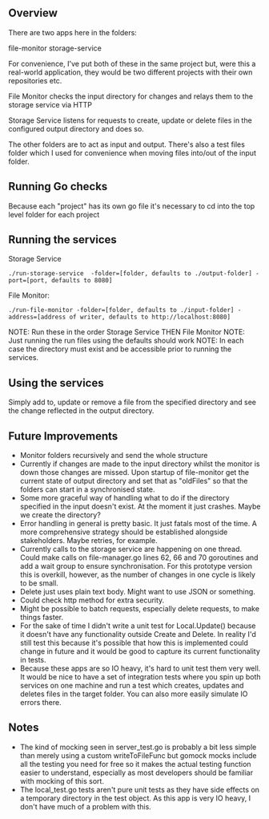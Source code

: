 ## Overview


There are two apps here in the folders:

file-monitor
storage-service

For convenience, I've put both of these in the same project but, were this a real-world application, they would be two different projects with their own repositories etc.

File Monitor checks the input directory for changes and relays them to the storage service via HTTP

Storage Service listens for requests to create, update or delete files in the configured output directory and does so.

The other folders are to act as input and output. There's also a test files folder which I used for convenience when moving files into/out of the input folder.

## Running Go checks

Because each "project" has its own go file it's necessary to cd into the top level folder for each project

## Running the services

Storage Service

```./run-storage-service  -folder=[folder, defaults to ./output-folder] -port=[port, defaults to 8080]```

File Monitor:

```./run-file-monitor -folder=[folder, defaults to ./input-folder] -address=[address of writer, defaults to http://localhost:8080]```

NOTE: Run these in the order Storage Service THEN File Monitor
NOTE: Just running the run files using the defaults should work 
NOTE: In each case the directory must exist and be accessible prior to running the services.

## Using the services

Simply add to, update or remove a file from the specified directory and see the change reflected in the output directory.


## Future Improvements

- Monitor folders recursively and send the whole structure
- Currently if changes are made to the input directory whilst the monitor is down those changes are missed. Upon startup of file-monitor get the current state of output directory and set that as "oldFiles" so that the folders can start in a synchronised state.
- Some more graceful way of handling what to do if the directory specified in the input doesn't exist. At the moment it just crashes. Maybe we create the directory?
- Error handling in general is pretty basic. It just fatals most of the time. A more comprehensive strategy should be established alongside stakeholders. Maybe retries, for example.
- Currently calls to the storage service are happening on one thread. Could make calls on file-manager.go lines 62, 66 and 70 goroutines and add a wait group to ensure synchronisation. For this prototype version this is overkill, however, as the number of changes in one cycle is likely to be small.
- Delete just uses plain text body. Might want to use JSON or something.
- Could check http method for extra security.
- Might be possible to batch requests, especially delete requests, to make things faster.
- For the sake of time I didn't write a unit test for Local.Update() because it doesn't have any functionality outside Create and Delete. In reality I'd still test this because it's possible that how this is implemented could change in future and it would be good to capture its current functionality in tests.
- Because these apps are so IO heavy, it's hard to unit test them very well. It would be nice to have a set of integration tests where you spin up both services on one machine and run a test which creates, updates and deletes files in the target folder. You can also more easily simulate IO errors there. 


## Notes

- The kind of mocking seen in server_test.go is probably a bit less simple than merely using a custom writeToFileFunc but gomock mocks include all the testing you need for free so it makes the actual testing function easier to understand, especially as most developers should be familiar with mocking of this sort.
- The local_test.go tests aren't pure unit tests as they have side effects on a temporary directory in the test object. As this app is very IO heavy, I don't have much of a problem with this.